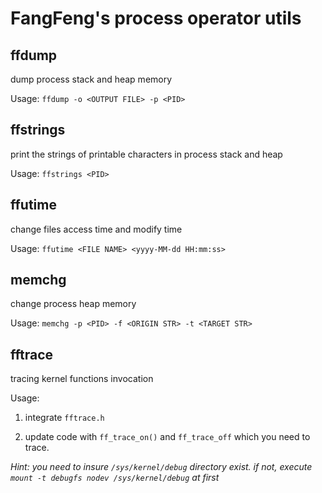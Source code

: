 # FangFeng's process operator utils

## ffdump

dump process stack and heap memory

Usage: `ffdump -o <OUTPUT FILE> -p <PID>`

## ffstrings

print the strings of printable characters in process stack and heap

Usage: `ffstrings <PID>`

## ffutime

change files access time and modify time

Usage: `ffutime <FILE NAME> <yyyy-MM-dd HH:mm:ss>`

## memchg

change process heap memory

Usage: `memchg -p <PID> -f <ORIGIN STR> -t <TARGET STR>`

## fftrace

tracing kernel functions invocation

Usage: 

1. integrate `fftrace.h`

2. update code with `ff_trace_on()` and `ff_trace_off` which you need to trace.

*Hint: you need to insure `/sys/kernel/debug` directory exist. if not, execute `mount -t debugfs nodev /sys/kernel/debug` at first*
